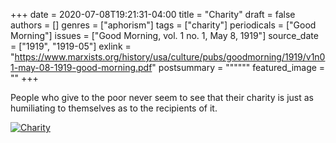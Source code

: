 +++
date = 2020-07-08T19:21:31-04:00
title = "Charity"
draft = false
authors = []
genres = ["aphorism"]
tags = ["charity"]
periodicals = ["Good Morning"]
issues = ["Good Morning, vol. 1 no. 1, May 8, 1919"]
source_date = ["1919", "1919-05"]
exlink = "https://www.marxists.org/history/usa/culture/pubs/goodmorning/1919/v1n01-may-08-1919-good-morning.pdf"
postsummary = """"""
featured_image = ""
+++

People who give to the poor never seem to see that their charity is just as humiliating to themselves as to the recipients of it.

[![Charity](/images/charity.jpg)](/images/charity.jpg)
